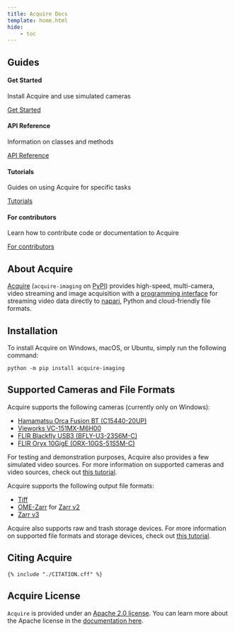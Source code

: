 ```yaml
---
title: Acquire Docs
template: home.html
hide:
    - toc
---
```


## Guides

<div class="cards">
    <div class="card">
        <h4>Get Started</h4>
        <p>Install Acquire and use simulated cameras</p>
        <a href="get_started" class="button">Get Started</a>
    </div>
    <div class="card">
        <h4>API Reference</h4>
        <p>Information on classes and methods</p>
        <a href="api_reference" class="button">API Reference</a>
    </div>
    <div class="card">
        <h4>Tutorials</h4>
        <p>Guides on using Acquire for specific tasks</p>
        <a href="tutorials" class="button">Tutorials</a>
    </div>
    <div class="card">
        <h4>For contributors</h4>
        <p>Learn how to contribute code or documentation to Acquire</p>
        <a href="for_contributors" class="button">For contributors</a>
    </div>
</div>

##  About Acquire

[Acquire](https://github.com/acquire-project/acquire-python) (`acquire-imaging` on [PyPI](https://pypi.org/project/acquire-imaging/)) provides high-speed, multi-camera, video streaming and image acquisition with a [programming interface](api_reference.md) for streaming video data directly to [napari](https://napari.org/stable/), Python and cloud-friendly file formats.

## Installation

To install Acquire on Windows, macOS, or Ubuntu, simply run the following command:

```
python -m pip install acquire-imaging
```

## Supported Cameras and File Formats
Acquire supports the following cameras (currently only on Windows):

- [Hamamatsu Orca Fusion BT (C15440-20UP)](https://www.hamamatsu.com/eu/en/product/cameras/cmos-cameras/C15440-20UP.html)
- [Vieworks VC-151MX-M6H00](https://www.visionsystech.com/products/cameras/vieworks-vc-151mx-sony-imx411-sensor-ultra-high-resolution-cmos-camera-151-mp)
- [FLIR Blackfly USB3 (BFLY-U3-23S6M-C)](https://www.flir.com/products/blackfly-usb3/?model=BFLY-U3-23S6M-C&vertical=machine+vision&segment=iis)
- [FLIR Oryx 10GigE (ORX-10GS-51S5M-C)](https://www.flir.com/products/oryx-10gige/?model=ORX-10GS-51S5M-C&vertical=machine+vision&segment=iis)

For testing and demonstration purposes, Acquire also provides a few simulated video sources. For more information on supported cameras and video sources, check out [this tutorial](./tutorials/drivers.md).

Acquire supports the following output file formats:

- [Tiff](https://en.wikipedia.org/wiki/TIFF)
- [OME-Zarr](https://ngff.openmicroscopy.org/latest/) for [Zarr v2](https://zarr.readthedocs.io/en/stable/spec/v2.html)
- [Zarr v3](https://zarr.readthedocs.io/en/stable/spec/v3.html)

Acquire also supports raw and trash storage devices. For more information on supported file formats and storage devices, check out [this tutorial](./tutorials/storage.md).

## Citing Acquire

~~~
{% include "./CITATION.cff" %}
~~~

## Acquire License
`Acquire` is provided under an [Apache 2.0 license](https://github.com/acquire-project/acquire-python/blob/main/LICENSE). You can learn more about the Apache license in the [documentation here](https://www.apache.org/licenses/LICENSE-2.0).
